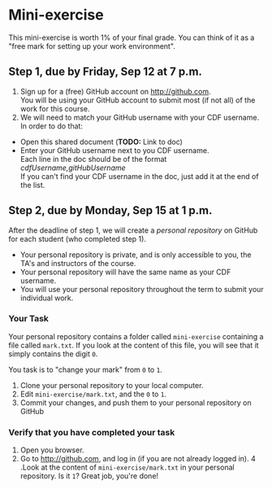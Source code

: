 # Mini-exercise #

This mini-exercise is worth 1% of your final grade.
You can think of it as a "free mark for setting up your work environment".

## Step 1, due by Friday, Sep 12 at 7 p.m.  ##

 1. Sign up for a (free) GitHub account on http://github.com.   
   You will be using your GitHub account to submit most (if not all) of the work for this course.
 2. We will need to match your GitHub username with your CDF username. In order to do that:
   * Open this shared document (**TODO:** Link to doc)
   * Enter your GitHub username next to you CDF username.   
    Each line in the doc should be of the format *cdfUsername,gitHubUsername*   
    If you can't find your CDF username in the doc, just add it at the end of the list.

## Step 2, due by Monday, Sep 15 at 1 p.m. ##

After the deadline of step 1, we will create a *personal repository* on GitHub for each student (who completed step 1).
 * Your personal repository is private, and is only accessible to you, the TA's and instructors of the course.
 * Your personal repository will have the same name as your CDF username.
 * You will use your personal repository throughout the term to submit your individual work.

### Your Task ###

Your personal repository contains a folder called `mini-exercise` containing a file called `mark.txt`.
If you look at the content of this file, you will see that it simply contains the digit `0`.

You task is to "change your mark" from `0` to `1`.
 1. Clone your personal repository to your local computer.
 2. Edit `mini-exercise/mark.txt`, and the `0` to `1`.
 3. Commit your changes, and push them to your personal repository on GitHub

### Verify that you have completed your task ###

 1. Open you browser.
 2. Go to http://github.com, and log in (if you are not already logged in).
 4 .Look at the content of `mini-exercise/mark.txt` in your personal repository. Is it `1`? Great job, you're done!
   
 
